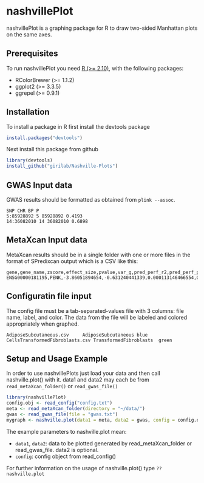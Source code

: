 # nashvillePlot

nashvillePlot is a graphing package for R to draw two-sided Manhattan plots on the same axes. 

## Prerequisites

To run nashvillePlot you need [R (>= 2.10)](https://cran.r-project.org/), with the following packages:
*  RColorBrewer (>= 1.1.2)
*  ggplot2 (>= 3.3.5)
*  ggrepel (>= 0.9.1)

## Installation
To install a package in R first install the devtools package
```r
install.packages("devtools")
```

Next install this package from github
```r
library(devtools)
install_github("girilab/Nashville-Plots")
```

## GWAS Input data
GWAS results should be formatted as obtained from `plink --assoc`. 
```
SNP CHR BP P
5:85928892 5 85928892 0.4193
14:36082010 14 36082010 0.6898
```

## MetaXcan Input data
MetaXcan results should be in a single folder with one or more files in the format of SPredixcan output which is a CSV like this:
```
gene,gene_name,zscore,effect_size,pvalue,var_g,pred_perf_r2,pred_perf_pval,pred_perf_qval,n_snps_used,n_snps_in_cov,n_snps_in_model
ENSG00000181195,PENK,-3.86051894654,-0.631240441339,0.000113146466554,0.020377756347,0.0103772657285,0.0791381742791,0.0340770623701,22,22,22
```
## Configuratin file input
The config file must be a tab-separated-values file with 3 columns: file name, label, and color. The data from the file will be labeled and colored appropriately when graphed.
```
AdiposeSubcutaneous.csv		AdiposeSubcutaneous	blue
CellsTransformedFibroblasts.csv	TransformedFibroblasts	green
```
## Setup and Usage Example
In order to use nashvillePlots just load your data and then call nashville.plot() with it. data1  and data2 may each be from `read_metaXcan_folder()` or `read_gwas_file()`
```r
library(nashvillePlot)
config.obj <- read_config("config.txt")
meta <- read_metaXcan_folder(directory = "~/data/")
gwas <- read_gwas_file(file = "gwas.txt")
mygraph <- nashville.plot(data1 = meta, data2 = gwas, config = config.obj)
```

The example parameters to nashville.plot mean:

*   `data1`, `data2`: data to be plotted generated by read_metaXcan_folder or read_gwas_file. data2 is optional.
*   `config`: config object from read_config()

For further information on the usage of nashville.plot() type `??nashville.plot` 

